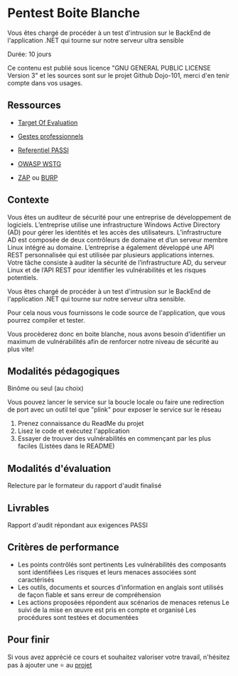 # Pentest Boite Blanche

Vous êtes chargé de procéder à un test d'intrusion sur le BackEnd de l'application .NET qui tourne sur notre serveur ultra sensible

Durée: 10 jours

Ce contenu est publié sous licence "GNU GENERAL PUBLIC LICENSE Version 3" et les sources sont sur le projet Github Dojo-101, merci d'en tenir compte dans vos usages.

## Ressources

* [Target Of Evaluation](https://github.com/Aif4thah/VulnerableLightApp)

* [Gestes professionnels](https://github.com/Aif4thah/Dojo-101)

* [Referentiel PASSI](https://cyber.gouv.fr/referentiels-dexigences-pour-la-qualification)

* [OWASP WSTG](https://owasp.org/www-project-web-security-testing-guide/)

* [ZAP](https://www.zaproxy.org/) ou [BURP](https://portswigger.net/burp/communitydownload)


## Contexte

Vous êtes un auditeur de sécurité pour une entreprise de développement de logiciels. L’entreprise utilise une infrastructure Windows Active Directory (AD) pour gérer les identités et les accès des utilisateurs. L’infrastructure AD est composée de deux contrôleurs de domaine et d’un serveur membre Linux intégré au domaine. L’entreprise a également développé une API REST personnalisée qui est utilisée par plusieurs applications internes. Votre tâche consiste à auditer la sécurité de l’infrastructure AD, du serveur Linux et de l’API REST pour identifier les vulnérabilités et les risques potentiels.

Vous êtes chargé de procéder à un test d'intrusion sur le BackEnd de l'application .NET qui tourne sur notre serveur ultra sensible.

Pour cela nous vous fournissons le code source de l'application, que vous pourrez compiler et tester.

Vous procèderez donc en boite blanche, nous avons besoin d'identifier un maximum de vulnérabilités afin de renforcer notre niveau de sécurité au plus vite!

## Modalités pédagogiques

Binôme ou seul (au choix)

Vous pouvez lancer le service sur la boucle locale ou faire une redirection de port avec un outil tel que "plink" pour exposer le service sur le réseau

1. Prenez connaissance du ReadMe du projet
2. Lisez le code et exécutez l'application
3. Essayer de trouver des vulnérabilités en commençant par les plus faciles (Listées dans le README)


## Modalités d'évaluation

Relecture par le formateur du rapport d'audit finalisé

## Livrables

Rapport d'audit répondant aux exigences PASSI

## Critères de performance

* Les points contrôlés sont pertinents Les vulnérabilités des composants sont identifiées Les risques et leurs menaces associées sont caractérisés 
* Les outils, documents et sources d’information en anglais sont utilisés de façon fiable et sans erreur de compréhension
* Les actions proposées répondent aux scénarios de menaces retenus Le suivi de la mise en œuvre est pris en compte et organisé Les procédures sont testées et documentées

## Pour finir

Si vous avez apprécié ce cours et souhaitez valoriser votre travail, n'hésitez pas à ajouter une ⭐ au [projet](https://github.com/Aif4thah/Dojo-101)